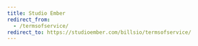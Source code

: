 ```yaml
---
title: Studio Ember
redirect_from:
  - /termsofservice/
redirect_to: https://studioember.com/billsio/termsofservice/
---
```

